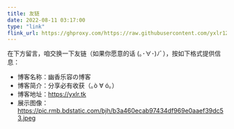 ```yaml
---
title: 友链
date: 2022-08-11 03:17:00
type: "link"
flink_url: https://ghproxy.com/https://raw.githubusercontent.com/yxlr123/yxlr123.github.io/main/link.json
---
```

在下方留言，咱交换一下友链（如果你愿意的话 (｡･∀･)ﾉﾞ），按如下格式提供信息：

* 博客名称：幽香乐容の博客
* 博客简介：分享必有收获（｡ò ∀ ó｡）
* 博客地址：https://yxlr.tk
* 展示图像：https://pic.rmb.bdstatic.com/bjh/b3a460ecab97434df969e0aaef39dc53.jpeg